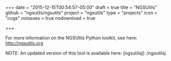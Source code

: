 +++
date = "2015-12-15T00:54:57-05:00"
draft = true
title = "NGSUtils"
github = "ngsutils/ngsutils"
project = "ngsutils"
type = "projects"
icon = "cogs"
noissues = true
nodownload = true

+++

For more information on the NGSUtils Python toolkit, see here: http://ngsutils.org

NOTE: An updated version of this tool is available here: [ngsutilsj]: /ngsutilsj

